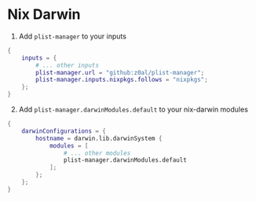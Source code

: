 # Nix Darwin

1. Add `plist-manager` to your inputs

```nix
{
	inputs = {
		# ... other inputs
		plist-manager.url = "github:z0al/plist-manager";
		plist-manager.inputs.nixpkgs.follows = "nixpkgs";
	};
}
```

2. Add `plist-manager.darwinModules.default` to your nix-darwin modules

```nix
{
	darwinConfigurations = {
		hostname = darwin.lib.darwinSystem {
			modules = [
				# ... other modules
				plist-manager.darwinModules.default
			];
		};
	};
}
```
